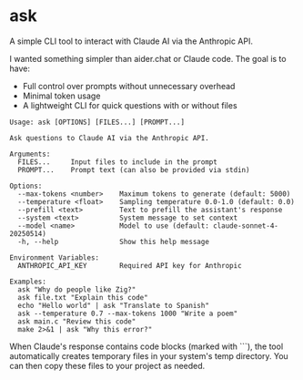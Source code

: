 # ask

A simple CLI tool to interact with Claude AI via the Anthropic API.

I wanted something simpler than aider.chat or Claude code. The goal is to have:
- Full control over prompts without unnecessary overhead
- Minimal token usage
- A lightweight CLI for quick questions with or without files

```
Usage: ask [OPTIONS] [FILES...] [PROMPT...]

Ask questions to Claude AI via the Anthropic API.

Arguments:
  FILES...     Input files to include in the prompt
  PROMPT...    Prompt text (can also be provided via stdin)

Options:
  --max-tokens <number>    Maximum tokens to generate (default: 5000)
  --temperature <float>    Sampling temperature 0.0-1.0 (default: 0.0)
  --prefill <text>         Text to prefill the assistant's response
  --system <text>          System message to set context
  --model <name>           Model to use (default: claude-sonnet-4-20250514)
  -h, --help               Show this help message

Environment Variables:
  ANTHROPIC_API_KEY        Required API key for Anthropic

Examples:
  ask "Why do people like Zig?"
  ask file.txt "Explain this code"
  echo "Hello world" | ask "Translate to Spanish"
  ask --temperature 0.7 --max-tokens 1000 "Write a poem"
  ask main.c "Review this code"
  make 2>&1 | ask "Why this error?"
```

When Claude's response contains code blocks (marked with ```), the tool automatically creates temporary files in your system's temp directory. You can then copy these files to your project as needed.

